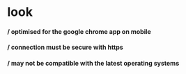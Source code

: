 # look

#### / optimised for the google chrome app on mobile
#### / connection must be secure with https
#### / may not be compatible with the latest operating systems
